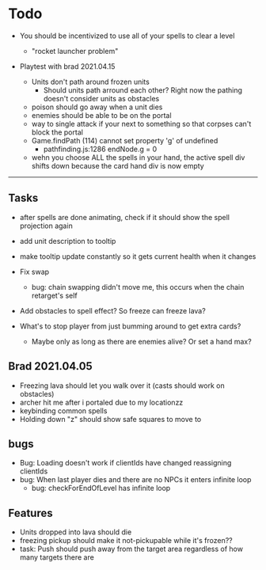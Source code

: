 # Todo

- You should be incentivized to use all of your spells to clear a level

  - "rocket launcher problem"

- Playtest with brad 2021.04.15
  - Units don't path around frozen units
    - Should units path arround each other? Right now the pathing doesn't consider units as obstacles
  - poison should go away when a unit dies
  - enemies should be able to be on the portal
  - way to single attack if your next to something so that corpses can't block the portal
  - Game.findPath (114) cannot set property 'g' of undefined
    - pathfinding.js:1286 endNode.g = 0
  - wehn you choose ALL the spells in your hand, the active spell div shifts down because the card hand div is now empty

---

## Tasks

- after spells are done animating, check if it should show the spell projection again
- add unit description to tooltip
- make tooltip update constantly so it gets current health when it changes

- Fix swap
  - bug: chain swapping didn't move me, this occurs when the chain retarget's self
- Add obstacles to spell effect? So freeze can freeze lava?
- What's to stop player from just bumming around to get extra cards?
  - Maybe only as long as there are enemies alive? Or set a hand max?

## Brad 2021.04.05

- Freezing lava should let you walk over it (casts should work on obstacles)
- archer hit me after i portaled due to my locationzz
- keybinding common spells
- Holding down "z" should show safe squares to move to

## bugs

- Bug: Loading doesn't work if clientIds have changed reassigning clientIds
- bug: When last player dies and there are no NPCs it enters infinite loop
  - bug: checkForEndOfLevel has infinite loop

## Features

- Units dropped into lava should die
- freezing pickup should make it not-pickupable while it's frozen??
- task: Push should push away from the target area regardless of how many targets there are
